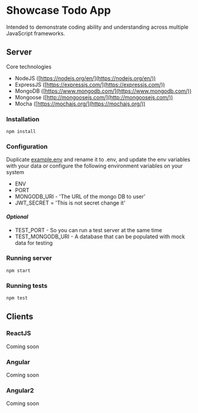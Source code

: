 # Showcase Todo App
Intended to demonstrate coding ability and understanding across multiple JavaScript frameworks.

## Server
Core technologies
- NodeJS ([https://nodejs.org/en/](https://nodejs.org/en/))
- ExpressJS ([https://expressjs.com/](https://expressjs.com/))
- MongoDB ([https://www.mongodb.com/](https://www.mongodb.com/))
- Mongoose ([http://mongoosejs.com/](http://mongoosejs.com/))
- Mocha ([https://mochajs.org/](https://mochajs.org/))

### Installation
```
npm install
```

### Configuration
Duplicate [example.env](example.env) and rename it to .env, and update the env variables with your data
or configure the following environment variables on your system

- ENV
- PORT
- MONGODB_URI - 'The URL of the mongo DB to user'
- JWT_SECRET = 'This is not secret change it'

#### *Optional*
- TEST_PORT - So you can run a test server at the same time
- TEST_MONGODB_URI - A database that can be populated with mock data for testing

### Running server

```
npm start
```

### Running tests

```
npm test
```

## Clients

### ReactJS
Coming soon

### Angular
Coming soon

### Angular2
Coming soon